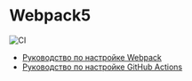 # Webpack5
![CI](https://github.com/OlikPr/ahj-env/actions/workflows/web.yml/badge.svg)

- [Руководство по настройке Webpack](https://webpack.js.org/guides/)
- [Руководство по настройке GitHub Actions](https://docs.github.com/en/actions/quickstart)

